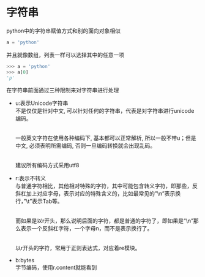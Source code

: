 # 字符串
python中的字符串赋值方式和别的面向对象相似
```python
a = 'python'
```
并且就像数组，列表一样可以选择其中的任意一项
```python
>>> a = 'python'
>>> a[0]
'p'
```
在字符串前面通过三种限制来对字符串进行处理
* u:表示Unicode字符串
    </br>不是仅仅是针对中文, 可以针对任何的字符串，代表是对字符串进行unicode编码。 
    
    </br>一般英文字符在使用各种编码下, 基本都可以正常解析, 所以一般不带u；但是中文, 必须表明所需编码, 否则一旦编码转换就会出现乱码。 
    
    </br>建议所有编码方式采用utf8
* r:表示不转义
    </br>与普通字符相比，其他相对特殊的字符，其中可能包含转义字符，即那些，反斜杠加上对应字母，表示对应的特殊含义的，比如最常见的”\n”表示换行，”\t”表示Tab等。
    
    </br>而如果是以r开头，那么说明后面的字符，都是普通的字符了，即如果是“\n”那么表示一个反斜杠字符，一个字母n，而不是表示换行了。 
    
    </br>以r开头的字符，常用于正则表达式，对应着re模块。
* b:bytes
    </br>字节编码，使用r.content就能看到